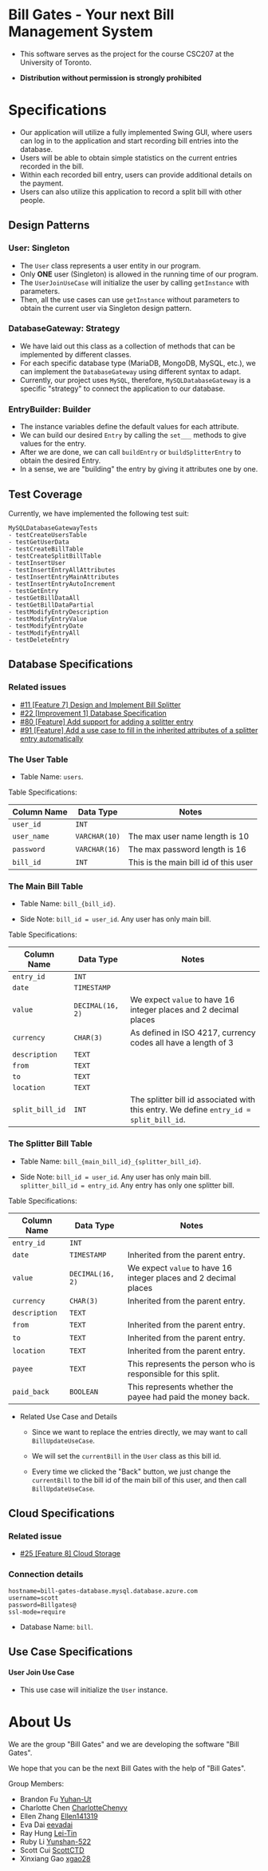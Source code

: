 # Bill Gates - Your next Bill Management System

- This software serves as the project for the course CSC207 at the University of Toronto.

- **Distribution without permission is strongly prohibited**

# Specifications

- Our application will utilize a fully implemented Swing GUI, 
where users can log in to the application and start recording bill entries into the database.
- Users will be able to obtain simple statistics on the current entries recorded in the bill.
- Within each recorded bill entry, users can provide additional details on the payment. 
- Users can also utilize this application to record a split bill with other people.

## Design Patterns

### User: Singleton

- The `User` class represents a user entity in our program. 
- Only **ONE** user (Singleton) is allowed in the running time of our program.
- The `UserJoinUseCase` will initialize the user by calling `getInstance` with parameters.
- Then, all the use cases can use `getInstance` without parameters to obtain the current user via Singleton design pattern.

### DatabaseGateway: Strategy

- We have laid out this class as a collection of methods that can be implemented by different classes.
- For each specific database type (MariaDB, MongoDB, MySQL, etc.), we can implement the `DatabaseGateway` using different syntax to adapt.
- Currently, our project uses `MySQL`, therefore, `MySQLDatabaseGateway` is a specific "strategy" to connect the application to our database.

### EntryBuilder: Builder

- The instance variables define the default values for each attribute.
- We can build our desired `Entry` by calling the `set___` methods to give values for the entry.
- After we are done, we can call `buildEntry` or `buildSplitterEntry` to obtain the desired Entry.
- In a sense, we are "building" the entry by giving it attributes one by one. 

## Test Coverage

Currently, we have implemented the following test suit:

```
MySQLDatabaseGatewayTests
- testCreateUsersTable
- testGetUserData
- testCreateBillTable
- testCreateSplitBillTable
- testInsertUser
- testInsertEntryAllAttributes
- testInsertEntryMainAttributes
- testInsertEntryAutoIncrement
- testGetEntry
- testGetBillDataAll
- testGetBillDataPartial
- testModifyEntryDescription
- testModifyEntryValue
- testModifyEntryDate
- testModifyEntryAll
- testDeleteEntry
```

## Database Specifications

### Related issues 
- [#11 [Feature 7] Design and Implement Bill Splitter](https://github.com/CSC207-2022F-UofT/course-project-bill-gates/issues/11) 
- [#22 [Improvement 1] Database Specification](https://github.com/CSC207-2022F-UofT/course-project-bill-gates/issues/22)
- [#80 [Feature] Add support for adding a splitter entry](https://github.com/CSC207-2022F-UofT/course-project-bill-gates/issues/80)
- [#91 [Feature] Add a use case to fill in the inherited attributes of a splitter entry automatically](https://github.com/CSC207-2022F-UofT/course-project-bill-gates/issues/91)

### The User Table

- Table Name: `users`.

Table Specifications:

| Column Name | Data Type     | Notes                                 |
|-------------|---------------|---------------------------------------|
| `user_id`   | `INT`         |                                       |
| `user_name` | `VARCHAR(10)` | The max user name length is 10        |
| `password`  | `VARCHAR(16)` | The max password length is 16         |
| `bill_id`   | `INT`         | This is the main bill id of this user |

### The Main Bill Table

- Table Name: `bill_{bill_id}`.

- Side Note: `bill_id = user_id`. Any user has only main bill.

Table Specifications:

| Column Name     | Data Type        | Notes                                                                                  |
|-----------------|------------------|----------------------------------------------------------------------------------------|
| `entry_id`      | `INT`            |                                                                                        |
| `date`          | `TIMESTAMP`      |                                                                                        |
| `value`         | `DECIMAL(16, 2)` | We expect `value` to have 16 integer places and 2 decimal places                       |
| `currency`      | `CHAR(3)`        | As defined in ISO 4217, currency codes all have a length of 3                          |
| `description`   | `TEXT`           |                                                                                        |
| `from`          | `TEXT`           |                                                                                        |
| `to`            | `TEXT`           |                                                                                        |
| `location`      | `TEXT`           |                                                                                        |
| `split_bill_id` | `INT`            | The splitter bill id associated with this entry. We define `entry_id = split_bill_id`. |

### The Splitter Bill Table

- Table Name: `bill_{main_bill_id}_{splitter_bill_id}`.

- Side Note: `bill_id = user_id`. Any user has only main bill. `splitter_bill_id = entry_id`. Any entry has only one splitter bill.

Table Specifications:

| Column Name   | Data Type        | Notes                                                            |
|---------------|------------------|------------------------------------------------------------------|
| `entry_id`    | `INT`            |                                                                  |
| `date`        | `TIMESTAMP`      | Inherited from the parent entry.                                 |
| `value`       | `DECIMAL(16, 2)` | We expect `value` to have 16 integer places and 2 decimal places |
| `currency`    | `CHAR(3)`        | Inherited from the parent entry.                                 |
| `description` | `TEXT`           |                                                                  |
| `from`        | `TEXT`           | Inherited from the parent entry.                                 |
| `to`          | `TEXT`           | Inherited from the parent entry.                                 |
| `location`    | `TEXT`           | Inherited from the parent entry.                                 |
| `payee`       | `TEXT`           | This represents the person who is responsible for this split.    |
| `paid_back`   | `BOOLEAN`        | This represents whether the payee had paid the money back.       |

- Related Use Case and Details

    - Since we want to replace the entries directly, we may want to call `BillUpdateUseCase`.

    - We will set the `currentBill` in the `User` class as this bill id.

    - Every time we clicked the "Back" button, we just change the `currentBill` to the bill id of the main bill of this user, and then call `BillUpdateUseCase`.

## Cloud Specifications

### Related issue

- [#25 [Feature 8] Cloud Storage](https://github.com/CSC207-2022F-UofT/course-project-bill-gates/issues/25)

### Connection details
```
hostname=bill-gates-database.mysql.database.azure.com
username=scott
password=Billgates@
ssl-mode=require
```

- Database Name: `bill`.

## Use Case Specifications

#### User Join Use Case

- This use case will initialize the `User` instance.

# About Us

We are the group "Bill Gates" and we are developing the software "Bill Gates".

We hope that you can be the next Bill Gates with the help of "Bill Gates".

Group Members:

- Brandon Fu [Yuhan-Ut](https://github.com/Yuhan-Ut)
- Charlotte Chen [CharlotteChenyy](https://github.com/CharlotteChenyy)
- Ellen Zhang [Ellen141319](https://github.com/Ellen141319)
- Eva Dai [eevadai](https://github.com/eevadai)
- Ray Hung [Lei-Tin](https://github.com/Lei-Tin)
- Ruby Li [Yunshan-522](https://github.com/Yunshan-522)
- Scott Cui [ScottCTD](https://github.com/ScottCTD)
- Xinxiang Gao [xgao28](https://github.com/xgao28)
